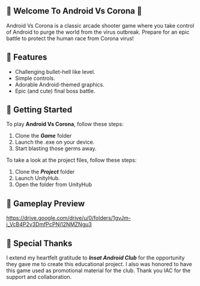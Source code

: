 ## 🤖 Welcome To Android Vs Corona 🦠
Android Vs Corona is a classic arcade shooter game where you take control of Android to purge the world from the virus outbreak. Prepare for an epic battle to protect the human race from Corona virus!

## 🦠 Features

-   Challenging bullet-hell like level.
-   Simple controls.
-   Adorable Android-themed graphics.
-   Epic (and cute) final boss battle.


## 🦠 Getting Started

To play **Android Vs Corona**, follow these steps:

1.  Clone the ***Game*** folder
2.  Launch the .exe on your device.
3.  Start blasting those germs away.

To take a look at the project files, follow these steps:
1.  Clone the ***Project*** folder
2.  Launch UnityHub.
3.  Open the folder from UnityHub

## 🦠 Gameplay Preview
https://drive.google.com/drive/u/0/folders/1gvJm-j_VcB4P2v3DmfPcPNj12NMZNgu3


## 🦠 Special Thanks
I extend my heartfelt gratitude to ***Insat Android Club*** for the opportunity they gave me to create this educational project. I also was honored to have this game used as promotional material for the club. Thank you IAC for the support and collaboration.
